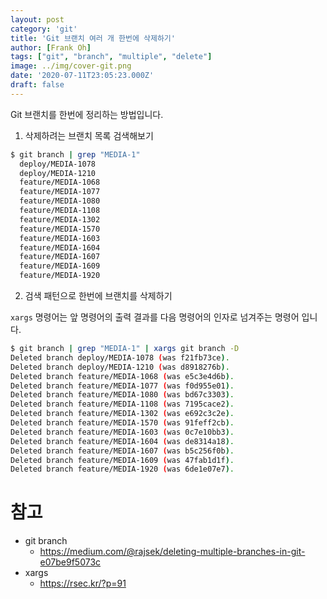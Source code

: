 ```yaml
---
layout: post
category: 'git'
title: 'Git 브랜치 여러 개 한번에 삭제하기'
author: [Frank Oh]
tags: ["git", "branch", "multiple", "delete"]
image: ../img/cover-git.png
date: '2020-07-11T23:05:23.000Z'
draft: false
---
```


Git 브랜치를 한번에 정리하는 방법입니다. 

1. 삭제하려는 브랜치 목록 검색해보기

```bash
$ git branch | grep "MEDIA-1"
  deploy/MEDIA-1078
  deploy/MEDIA-1210
  feature/MEDIA-1068
  feature/MEDIA-1077
  feature/MEDIA-1080
  feature/MEDIA-1108
  feature/MEDIA-1302
  feature/MEDIA-1570
  feature/MEDIA-1603
  feature/MEDIA-1604
  feature/MEDIA-1607
  feature/MEDIA-1609
  feature/MEDIA-1920
```

2. 검색 패턴으로 한번에 브랜치를 삭제하기

`xargs` 명령어는 앞 명령어의 출력 결과를 다음 명령어의 인자로 넘겨주는 명령어 입니다. 

```bash
$ git branch | grep "MEDIA-1" | xargs git branch -D
Deleted branch deploy/MEDIA-1078 (was f21fb73ce).
Deleted branch deploy/MEDIA-1210 (was d8918276b).
Deleted branch feature/MEDIA-1068 (was e5c3e4d6b).
Deleted branch feature/MEDIA-1077 (was f0d955e01).
Deleted branch feature/MEDIA-1080 (was bd67c3303).
Deleted branch feature/MEDIA-1108 (was 7195cace2).
Deleted branch feature/MEDIA-1302 (was e692c3c2e).
Deleted branch feature/MEDIA-1570 (was 91feff2cb).
Deleted branch feature/MEDIA-1603 (was 0c7e10bb3).
Deleted branch feature/MEDIA-1604 (was de8314a18).
Deleted branch feature/MEDIA-1607 (was b5c256f0b).
Deleted branch feature/MEDIA-1609 (was 47fab1d1f).
Deleted branch feature/MEDIA-1920 (was 6de1e07e7).
```

# 참고

* git branch 
  * https://medium.com/@rajsek/deleting-multiple-branches-in-git-e07be9f5073c
* xargs
  * https://rsec.kr/?p=91
